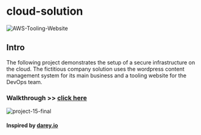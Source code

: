 # cloud-solution

![AWS-Tooling-Website](https://user-images.githubusercontent.com/54307445/113601638-809ce400-9639-11eb-8763-28cfc0bdb3fc.png)

## Intro
The following project demonstrates the setup of a secure infrastructure on the cloud. The fictitious company solution uses the wordpress content management system for its main business and a tooling website for the DevOps team.

### Walkthrough >> [click here](https://github.com/MekkyMayata/cloud-solution/blob/main/walkthrough.md)

![project-15-final](https://user-images.githubusercontent.com/54307445/114303775-aa398d80-9ac7-11eb-9fb2-f12974732430.gif)

#### Inspired by [darey.io](https://darey.io)

